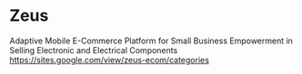 # Zeus
Adaptive Mobile E-Commerce Platform for Small Business Empowerment in Selling Electronic and Electrical Components
https://sites.google.com/view/zeus-ecom/categories
